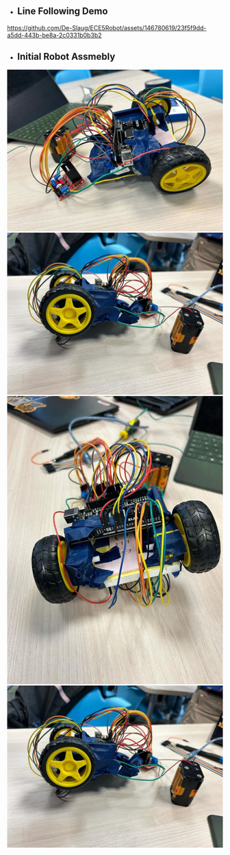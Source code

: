 * ## Line Following Demo



https://github.com/De-Slaug/ECE5Robot/assets/146780619/23f5f9dd-a5dd-443b-be8a-2c0331b0b3b2


* ## Initial Robot Assmebly
![Image](IMG_20240524_161246_171.jpg)
![Image](IMG_20240524_161257_130.jpg)
![Image](IMG_20240524_161255_126.jpg)
![Imag](IMG_20240524_161257_130.jpg)
